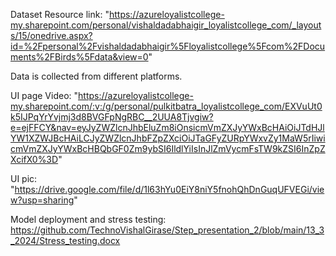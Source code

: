 Dataset Resource link: "https://azureloyalistcollege-my.sharepoint.com/personal/vishaldadabhaigir_loyalistcollege_com/_layouts/15/onedrive.aspx?id=%2Fpersonal%2Fvishaldadabhaigir%5Floyalistcollege%5Fcom%2FDocuments%2FBirds%5Fdata&view=0"
 
Data is collected from different platforms.

UI page Video: "https://azureloyalistcollege-my.sharepoint.com/:v:/g/personal/pulkitbatra_loyalistcollege_com/EXVuUt0k5IJPqYrYvjmj3d8BVGFpNgRBC__2UUA8Tjvgiw?e=ejFFCY&nav=eyJyZWZlcnJhbEluZm8iOnsicmVmZXJyYWxBcHAiOiJTdHJlYW1XZWJBcHAiLCJyZWZlcnJhbFZpZXciOiJTaGFyZURpYWxvZy1MaW5rIiwicmVmZXJyYWxBcHBQbGF0Zm9ybSI6IldlYiIsInJlZmVycmFsTW9kZSI6InZpZXcifX0%3D" 

UI pic: "https://drive.google.com/file/d/1l63hYu0EiY8niY5fnohQhDnGuqUFVEGi/view?usp=sharing"

Model deployment and stress testing: https://github.com/TechnoVishalGirase/Step_presentation_2/blob/main/13_3_2024/Stress_testing.docx

